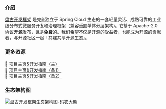 ### 介绍

[盘古开发框架](https://pangu.pulanit.com) 是完全独立于 Spring Cloud 生态的一套轻量灵活、成熟可靠的工业级分布式微服务开发和治理框架（兼容垂直单体分层架构)。它基于 Apache-2.0 协议**开源**发布，且是**免费**的。我们希望不仅是开源的受益者，也能成为开源的贡献者，与开源社区一起「共建共享开源生态」。

### 更多资源

:maple_leaf: [项目主页&开发指南（主）](https://pangu.pulanit.com)  
:leaves: [项目主页&开发指南（备1）](https://xiongchun.github.io/pangu-framework)  
:sunflower: [项目主页&开发指南（备2）](https://pulanos.gitee.io/pangu-framework)

### 生态架构图
![盘古开发框架生态架构图-码农大熊](https://gitcode.net/pulanos/pangu-framework/-/raw/master/docs/resources/doc/34-pangu-framework.png)